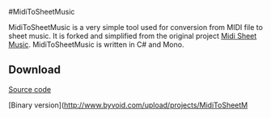 #MidiToSheetMusic

MidiToSheetMusic is a very simple tool used for conversion from MIDI file to sheet music. It is forked and simplified from the original project [Midi Sheet Music](http://midisheetmusic.sourceforge.net/). MidiToSheetMusic is written in C# and Mono.

## Download

[Source code](https://github.com/BYVoid/MidiToSheetMusic/archive/master.zip)

[Binary version](http://www.byvoid.com/upload/projects/MidiToSheetM